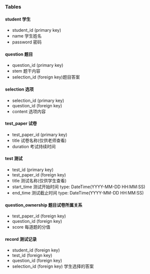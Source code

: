### Tables

#### student 学生

+ student_id (primary key)
+ name 学生姓名
+ password 密码

#### question 题目

+ question_id (primary key)
+ stem 题干内容
+ selection_id (foreign key)题目答案

#### selection 选项

+ selection_id (primary key)
+ question_id (foreign key)
+ content 选项内容

#### test_paper 试卷

+ test_paper_id (primary key)
+ title 试卷名称(仅供老师查看)
+ duration 考试持续时间

#### test 测试

+ test_id (primary key)
+ test_paper_id (foreign key)
+ title 测试名称(仅供学生查看)
+ start_time 测试开始时间 type: DateTime(YYYY-MM-DD HH:MM:SS)
+ end_time 测试截止时间 type: DateTime(YYYY-MM-DD HH:MM:SS)

#### question_ownership 题目试卷所属关系

+ test_paper_id (foreign key)
+ question_id (foreign key)
+ score 每道题的分值

#### record 测试记录

+ student_id (foreign key)
+ test_id (foreign key)
+ question_id (foreign key)
+ selection_id (foreign key) 学生选择的答案
